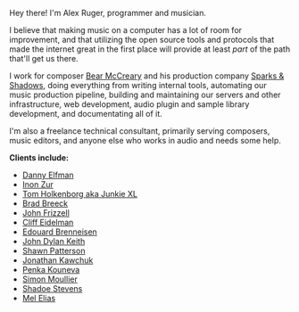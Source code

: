 Hey there! I'm Alex Ruger, programmer and musician.

I believe that making music on a computer has a lot of room for improvement, and that utilizing the open source tools and protocols that made the internet great in the first place will provide at least *part* of the path that'll get us there.

I work for composer [Bear McCreary](https://bearmccreary.com/) and his production company [Sparks & Shadows](https://sparksandshadows.com/), doing everything from writing internal tools, automating our music production pipeline, building and maintaining our servers and other infrastructure, web development, audio plugin and sample library development, and documentating all of it.

<!-- I have a few projects of my own in the works: -->
<!-- * [`daws`](https://github.com/rewgs/daws): A Go package for working with any and all DAW to the maximum extent that the DAW offers. Still very much in progress. -->
<!-- * [`Reaify`](https://github.com/rewgs/reaify): A Lua library for the Reaper API intended to make it feel a touch more "batteries included." -->
<!-- * `ReaWrite`: Generates a Python wrapper for the Reaper API from its source. -->
<!-- * `ReaConform`: Automates conforming cues to new picture. -->
<!-- * `Cue Queue`: A cross-platform, DAW-agnostic solution for automated stem-printing. Utilizes `daws` under the hood. -->
<!-- * `DAW Report`: A crowd-sourced database for DAW/plugin/OS/etc version compatability and stability reports. -->
<!-- * `Sideman`: A companion app for Digital Performer. Utilizes `daws` under the hood. -->

I'm also a freelance technical consultant, primarily serving composers, music editors, and anyone else who works in audio and needs some help.

**Clients include:**
* [Danny Elfman](https://www.dannyelfman.com/)
* [Inon Zur](http://www.inonzur.com/)
* [Tom Holkenborg aka Junkie XL](https://tomholkenborg.com/)
* [Brad Breeck](https://www.bradbreeck.com/)
* [John Frizzell](https://www.instagram.com/johncfrizzell/)
* [Cliff Eidelman](https://www.cliffeidelman.com/about-1)
* [Edouard Brenneisen](https://eb-music.net/)
* [John Dylan Keith](https://www.jdkeith.com/)
* [Shawn Patterson](https://shawnpatterson.com/)
* [Jonathan Kawchuk](https://jonathankawchuk.com/)
* [Penka Kouneva](https://www.imdb.com/name/nm0468008/)
* [Simon Moullier](https://www.simonmoullier.com/)
* [Shadoe Stevens](https://en.wikipedia.org/wiki/Shadoe_Stevens)
* [Mel Elias](https://www.instagram.com/meleliascomposer/)
